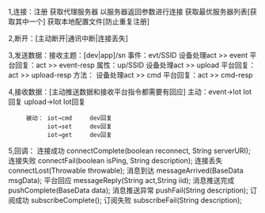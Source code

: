 1,连接：注册 获取代理服务器 以服务器返回参数进行连接
    获取最优服务器列表[获取其中一个]
    获取本地配置文件[防止重复注册]

2,断开：[主动断开|通讯中断|连接丢失]

3,发送数据：接收主题：[dev|app]/sn
           事件：evt/SSID     设备处理act >> event    平台回复：act >> event-resp
           属性：up/SSID      设备处理act >> upload   平台回复：act >> upload-resp
           方法：             设备处理act >> cmd      平台回复：act >> cmd-resp

4,接收数据：[主动推送数据和接收平台指令都需要有回应]
         主动：event→Iot   Iot回复
              upload→Iot   Iot回复

         被动： iot→cmd     dev回复
               iot→set     dev回复
               iot→get     dev回复

5,回调：  连接成功     connectComplete(boolean reconnect, String serverURI);
         连接失败     connectFail(boolean isPing, String description);
         连接丢失     connectLost(Throwable throwable);
         消息到达     messageArrived(BaseData msgData);
         平台回应     messageReply(String act,String iid);
         消息推送完成 pushComplete(BaseData data);
         消息推送异常 pushFail(String description);
         订阅成功     subscribeComplete();
         订阅失败     subscribeFail(String description);

